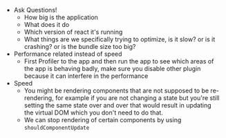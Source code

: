 - Ask Questions!
	- How big is the application
	- What does it do
	- Which version of react it's running
	- What things are we specifically trying to optimize, is it slow? or is it crashing? or is the bundle size too big?
- Performance related instead of speed
	- First Profiler to the app and then run the app to see which areas of the app is behaving badly, make sure you disable other plugin because it can interfere in the performance
- Speed
	- You might be rendering components that are not supposed to be re-rendering, for example if you are not changing a state but you're still setting the same state over and over that  would result in updating the virtual DOM which you don't need to do that.
	- We can stop rendering of certain components by using `shouldComponentUpdate`
<!--stackedit_data:
eyJoaXN0b3J5IjpbLTEyNDk2MTk3ODRdfQ==
-->